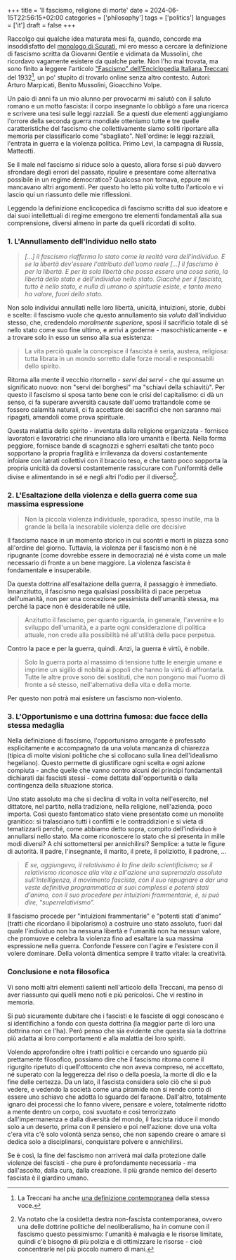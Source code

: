 +++
title = 'Il fascismo, religione di morte'
date = 2024-06-15T22:56:15+02:00
categories = ['philosophy']
tags = ['politics']
languages = ['it']
draft = false
+++

Raccolgo qui qualche idea maturata mesi fa, quando, concorde ma insoddisfatto del [monologo di Scurati](https://roma.corriere.it/notizie/arte-e-cultura/24_aprile_20/il-monologo-di-scurati-censurato-il-testo-integrale-meloni-non-ha-mai-ripudiato-nel-suo-insieme-l-esperienza-fascista-993b89bd-20a5-447d-9406-4ee2b2a24xlk.shtml), mi ero messo a cercare la definizione di fascismo scritta da Giovanni Gentile e vidimata da Mussolini, che ricordavo vagamente esistere da qualche parte. Non l'ho mai trovata, ma sono finito a leggere l'articolo ["Fascismo" dell'Enciclopedia Italiana Treccani](https://www.treccani.it/enciclopedia/fascismo_%28Enciclopedia-Italiana%29/) del 1932[^1], un po' stupito di trovarlo online senza altro contesto. Autori: Arturo Marpicati, Benito Mussolini, Gioacchino Volpe. 

[^1]:La Treccani ha anche [una definizione contemporanea](https://www.treccani.it/enciclopedia/fascismo/) della stessa voce.

Un paio di anni fa un mio alunno per provocarmi mi salutò con il saluto romano e un motto fascista: il corpo insegnante lo obbligò a fare una ricerca e scrivere una tesi sulle leggi razziali. Se a questi due elementi aggiungiamo l'orrore della seconda guerra mondiale otteniamo tutte e tre quelle caratteristiche del fascismo che collettivamente siamo soliti riportare alla memoria per classificarlo
come "sbagliato". Nell'ordine: le leggi razziali, l'entrata in guerra e la violenza politica. Primo Levi, la campagna di Russia, Matteotti.


Se il male nel fascismo si riduce solo a questo, allora forse si può davvero sfrondare degli errori del passato, ripulire e presentare come alternativa possibile in un regime democratico? Qualcosa non tornava, eppure mi mancavano altri argomenti. Per questo ho letto più volte tutto l'articolo e vi lascio qui un riassunto delle mie riflessioni.


Leggendo la definizione enclicopedica di fascismo scritta dal suo ideatore e dai suoi intellettuali di regime emergono tre elementi fondamentali alla sua comprensione, diversi almeno in parte da quelli ricordati di solito.


### 1. L'Annullamento dell'Individuo nello stato

> *[...] il fascismo riafferma lo stato come la realtà vera dell'individuo. E se la libertà dev'essere l'attributo dell'uomo reale [...] il fascismo è per la libertà. E per la sola libertà che possa essere una cosa seria, la libertà dello stato e dell'individuo nello stato. Giacché per il fascista, tutto è nello stato, e nulla di umano o spirituale esiste, e tanto meno ha valore, fuori dello stato.*


Non solo individui annullati nelle loro libertà, unicità, intuizioni, storie, dubbi e scelte: il fascismo vuole che questo annullamento sia *voluto* dall'individuo stesso, che, credendolo
 *moralmente superiore*, sposi il sacrificio totale di sé nello stato come suo fine ultimo, e 
 arrivi a goderne - masochisticamente - e a trovare solo in esso un senso alla sua esistenza:


> La vita perciò quale la concepisce il fascista è seria, austera, religiosa: tutta librata in un mondo sorretto dalle forze morali e responsabili dello spirito.


Ritorna alla mente il vecchio ritornello - *servi dei servi* - che qui assume un significato nuovo:
non "servi dei borghesi" ma "schiavi della schiavitù".
Per questo il fascismo si sposa tanto bene con le crisi del capitalismo: ci dà un senso, 
ci fa superare avversità causate dall'uomo trattandole come se fossero calamità naturali, ci fa accettare dei sacrifici che non saranno mai ripagati, amandoli come prova spirituale. 


Questa malattia dello spirito - inventata dalla religione organizzata - fornisce lavoratori e lavoratrici che rinunciano alla loro umanità e libertà. Nella forma peggiore, fornisce bande di scagnozzi e sgherri esaltati che tanto poco sopportano la propria fragilità e irrilevanza da doversi costantemente infoiare con latrati collettivi con il braccio teso, e che tanto poco sopporta la propria unicità da doversi costantemente rassicurare con l'uniformità delle divise e alimentando in sé e negli altri l'odio per il diverso[^2]. 

[^2]:Va notato che la cosidetta destra non-fascista contemporanea, ovvero una delle dottrine politiche del neoliberalismo, ha in comune con il fascismo questo pessimismo: l'umanità è malvagia e le risorse limitate, quindi c'è bisogno di più polizia e di ottimizzare le risorse - cioè concentrarle nel più piccolo numero di mani.

### 2. L'Esaltazione della violenza e della guerra come sua massima espressione

> Non la piccola violenza individuale, sporadica, spesso inutile, ma la grande la bella la inesorabile violenza delle ore decisive

Il fascismo nasce in un momento storico in cui scontri e morti in piazza sono all'ordine del giorno. Tuttavia, la violenza per il fascismo non è né ripugnante (come dovrebbe essere in democrazia) né
è vista come un male necessario di fronte a un bene maggiore. La violenza fascista è fondamentale 
e insuperabile.

Da questa dottrina all'esaltazione della guerra, il passaggio è immediato. Innanzitutto, 
il fascismo nega qualsiasi possibilità di pace perpetua dell'umanità, non per una concezione
 pessimista dell'umanità stessa, ma perché la pace non è desiderabile né utile.

> Anzitutto il fascismo, per quanto riguarda, in generale, l'avvenire e lo sviluppo dell'umanità, e a parte ogni considerazione di politica attuale, non crede alla possibilità né all'utilità della pace perpetua.

Contro la pace e per la guerra, quindi. Anzi, la guerra è virtù, è nobile.

> Solo la guerra porta al massimo di tensione tutte le energie umane e imprime un sigillo di nobiltà ai popoli che hanno la virtù di affrontarla. Tutte le altre prove sono dei sostituti, che non pongono mai l'uomo di fronte a sé stesso, nell'alternativa della vita e della morte.

Per questo non potrà mai esistere un fascismo non-violento.


### 3. L'Opportunismo e una dottrina fumosa: due facce della stessa medaglia

Nella definizione di fascismo, l'opportunismo arrogante è professato esplicitamente e accompagnato da una voluta mancanza di chiarezza (tipica di molte visioni politiche che si collocano sulla linea dell'idealismo hegeliano). Questo permette di giustificare ogni scelta e ogni azione compiuta - anche quelle che vanno contro alcuni dei principi fondamentali dichiarati dai fascisti stessi - come dettata dall'opportunità o dalla contingenza della situazione storica.

Uno stato assoluto ma che si declina di volta in volta nell'esercito, nel dittatore, nel partito, nella tradizione, nella religione, nell'azienda, poco importa. Così questo fantomatico stato viene presentato come un monolite granitico: si tralasciano tutti i conflitti e le contraddizioni e si
vieta di tematizzarli perché, come abbiamo detto sopra, compito dell'individuo è annullarsi nello stato. Ma come riconoscere lo stato che si presenta in mille modi diversi? A chi sottomettersi per annichilirsi? Semplice: a tutte le figure di autorità. Il padre, l'insegnante, il marito, il prete, il poliziotto, il padrone, ...

> *E se, aggiungeva, il relativismo è la fine dello scientificismo; se il relativismo riconosce alla vita e all'azione una supremazia assoluta sull'intelligenza, il movimento fascista, con il suo 
> repugnare a dar una veste definitiva programmatica ai suoi complessi e potenti stati d'animo, con il suo procedere per intuizioni frammentarie, è, si può dire, "superrelativismo".*

Il fascismo procede per "intuizioni frammentarie" e "potenti stati d'animo" 
(tratti che ricordano il bipolarismo) a costruire uno stato assoluto, 
fuori dal quale l'individuo non ha nessuna libertà e l'umanità non ha nessun valore, 
che promuove e celebra la violenza fino ad esaltare la sua massima espressione nella guerra. 
Confonde l'essere con l'agire e l'esistere con il volere dominare. Della volontà dimentica sempre
il tratto vitale: la creatività.

### Conclusione e nota filosofica

Vi sono molti altri elementi salienti nell'articolo della Treccani, ma penso di aver riassunto qui quelli meno noti e più pericolosi.
Che vi restino in memoria.

Si può sicuramente dubitare che i fascisti e le fasciste di oggi conoscano e si identifichino a
fondo con questa dottrina (la maggior parte di loro una dottrina non ce l'ha). Però penso che sia evidente che questa sia la dottrina più adatta ai loro comportamenti e alla malattia dei loro spiriti.

Volendo approfondire oltre i tratti politici e cercando uno sguardo più prettamente filosofico, 
possiamo dire che il fascismo ritorna come il rigurgito ripetuto di quell'ottocento che non aveva compreso, né accettato, né superato con la leggerezza del riso o della poesia, la morte di dio e 
la fine delle certezza. 
Da un lato, il fascista considera solo ciò che si può vedere, e vedendo la società come una piramide non si rende conto di essere uno schiavo che adotta lo sguardo del faraone. Dall'altro, totalmente ignaro dei processi che lo fanno vivere, pensare e volere, totalmente ridotto a mente dentro un corpo, così svuotato e così terrorizzato dall'impermanenza e dalla diversità del mondo, il fascista riduce il mondo solo a un deserto, prima con il pensiero e poi nell'azione: dove una volta c'era vita c'è solo volontà senza senso, che non sapendo creare o amare si dedica solo a disciplinarsi, conquistare polvere e annichilirsi. 

Se è così, la fine del fascismo non arriverà mai dalla protezione dalle violenze dei fascisti - che pure è profondamente necessaria - ma dall'ascolto, dalla cura, dalla creazione. Il più grande nemico del deserto fascista è il giardino umano.
